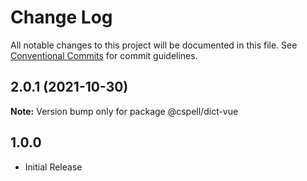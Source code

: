 # Change Log

All notable changes to this project will be documented in this file.
See [Conventional Commits](https://conventionalcommits.org) for commit guidelines.

## 2.0.1 (2021-10-30)

**Note:** Version bump only for package @cspell/dict-vue






## 1.0.0

- Initial Release
